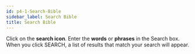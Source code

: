 ```yaml
---
id: p4-1-Search-Bible
sidebar_label: Search Bible
title: Search Bible
---
```

Click on the **search icon**. Enter the **words** or **phrases** in the Search box. When you click SEARCH, a list of results that match your search will appear. 